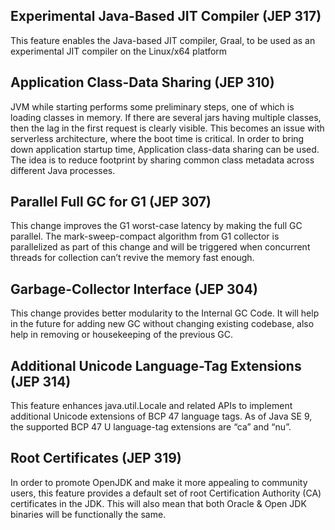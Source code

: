 ## Experimental Java-Based JIT Compiler (JEP 317)

This feature enables the Java-based JIT compiler, Graal, to be used as an experimental JIT compiler on the Linux/x64 platform

## Application Class-Data Sharing (JEP 310)

JVM while starting performs some preliminary steps, one of which is loading classes in memory. If there are several jars having multiple classes, then the lag in the first request is clearly visible. This becomes an issue with serverless architecture, where the boot time is critical. In order to bring down application startup time, Application class-data sharing can be used. The idea is to reduce footprint by sharing common class metadata across different Java processes.

## Parallel Full GC for G1 (JEP 307)

This change improves the G1 worst-case latency by making the full GC parallel. The mark-sweep-compact algorithm from G1 collector is parallelized as part of this change and will be triggered when concurrent threads for collection can’t revive the memory fast enough.

## Garbage-Collector Interface (JEP 304)

This change provides better modularity to the Internal GC Code. It will help in the future for adding new GC without changing existing codebase, also help in removing or housekeeping of the previous GC.

## Additional Unicode Language-Tag Extensions (JEP 314)

This feature enhances java.util.Locale and related APIs to implement additional Unicode extensions of BCP 47 language tags. As of Java SE 9, the supported BCP 47 U language-tag extensions are “ca” and “nu”. 

## Root Certificates (JEP 319)

In order to promote OpenJDK and make it more appealing to community users, this feature provides a default set of root Certification Authority (CA) certificates in the JDK. This will also mean that both Oracle & Open JDK binaries will be functionally the same.